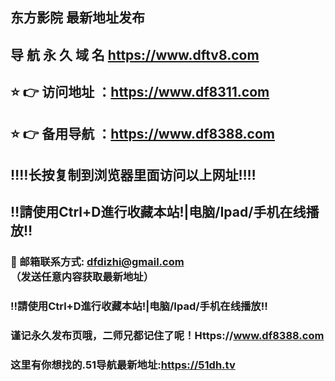 ## 东方影院 最新地址发布 
## 导 航 永 久 域 名 https://www.dftv8.com
## ⭐️ 👉 访问地址 ：https://www.df8311.com
## ⭐️ 👉 备用导航 ：https://www.df8388.com
## ‼️‼️长按复制到浏览器里面访问以上网址‼️‼️ 
## ‼️請使用Ctrl+D進行收藏本站!|电脑/Ipad/手机在线播放‼️  
### 📧 邮箱联系方式: dfdizhi@gmail.com （发送任意内容获取最新地址）
### ‼️請使用Ctrl+D進行收藏本站!|电脑/Ipad/手机在线播放‼️ 
### 谨记永久发布页哦，二师兄都记住了呢！Https://www.df8388.com
### 这里有你想找的.51导航最新地址:https://51dh.tv
